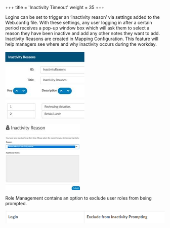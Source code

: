 +++
title = 'Inactivity Timeout'
weight = 35
+++

Logins can be set to trigger an ‘inactivity reason’ via settings added to the Web.config file. With
these settings, any user logging in after a certain period receives a pop-up window box which will ask
them to select a reason they have been inactive and add any other notes they want to add. Inactivity
Reasons are created in Mapping Configuration. This feature will help managers see where and why
inactivity occurs during the workday.

![](image-566.jpg)

![](image-567.jpg)

Role Management contains an option to exclude user roles from being prompted.

![](image-565.png)
